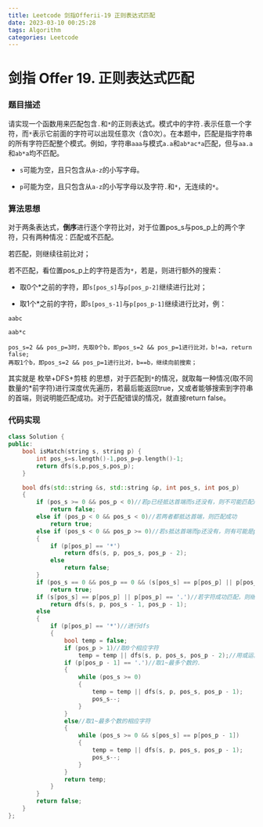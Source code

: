 ```yaml
---
title: Leetcode 剑指Offerii-19 正则表达式匹配
date: 2023-03-10 00:25:28
tags: Algorithm
categories: Leetcode
---
```


# 剑指 Offer 19. 正则表达式匹配

### 题目描述

请实现一个函数用来匹配包含`.`和`*`的正则表达式。模式中的字符`.`表示任意一个字符，而`*`表示它前面的字符可以出现任意次（含0次）。在本题中，匹配是指字符串的所有字符匹配整个模式。例如，字符串`aaa`与模式`a.a`和`ab*ac*a`匹配，但与`aa.a`和`ab*a`均不匹配。

* `s`可能为空，且只包含从`a-z`的小写字母。

* `p`可能为空，且只包含从`a-z`的小写字母以及字符`.`和`*`，无连续的`*`。

### 算法思想

对于两条表达式，**倒序**进行逐个字符比对，对于位置pos_s与pos_p上的两个字符，只有两种情况：匹配或不匹配。

若匹配，则继续往前比对；

若不匹配，看位置pos_p上的字符是否为`*`，若是，则进行额外的搜索：

* 取0个*之前的字符，即`s[pos_s]`与`p[pos_p-2]`继续进行比对；

* 取1个*之前的字符，即`s[pos_s-1]`与`p[pos_p-1]`继续进行比对，例：
```
aabc

aab*c

pos_s=2 && pos_p=3时，先取0个b，即pos_s=2 && pos_p=1进行比对，b!=a，return false;
再取1个b，即pos_s=2 && pos_p=1进行比对，b==b，继续向前搜索；
```

其实就是 枚举+DFS+剪枝 的思想，对于匹配到`*`的情况，就取每一种情况(取不同数量的*前字符)进行深度优先遍历，若最后能返回true，又或者能够搜索到字符串的首端，则说明能匹配成功。对于匹配错误的情况，就直接return false。

### 代码实现

```c++
class Solution {
public:
    bool isMatch(string s, string p) {
        int pos_s=s.length()-1,pos_p=p.length()-1;
        return dfs(s,p,pos_s,pos_p);
    }

    bool dfs(std::string &s, std::string &p, int pos_s, int pos_p)
    {
        if (pos_s >= 0 && pos_p < 0)//若p已经抵达首端而s还没有，则不可能匹配成功
            return false;
        else if (pos_p < 0 && pos_s < 0)//若两者都抵达首端，则匹配成功
            return true;
        else if (pos_s < 0 && pos_p >= 0)//若s抵达首端而p还没有，则有可能是p仅剩有带*的字符没遍历完
        {
            if (p[pos_p] == '*')
                return dfs(s, p, pos_s, pos_p - 2);
            else
                return false;
        }
        if (pos_s == 0 && pos_p == 0 && (s[pos_s] == p[pos_p] || p[pos_p] == '.'))//若刚好在首端且该位置字符可以匹配，则匹配成功
            return true;
        if (s[pos_s] == p[pos_p] || p[pos_p] == '.')//若字符成功匹配，则继续向前比对
            return dfs(s, p, pos_s - 1, pos_p - 1);
        else
        {
            if (p[pos_p] == '*')//进行dfs
            {
                bool temp = false;
                if (pos_p > 1)//取0个相应字符
                    temp = temp || dfs(s, p, pos_s, pos_p - 2);//用或运算符，保证只需要有一种情况能抵达首端匹配成功即可
                if (p[pos_p - 1] == '.')//取1~最多个数的.
                {
                    while (pos_s >= 0)
                    {
                        temp = temp || dfs(s, p, pos_s, pos_p - 1);
                        pos_s--;
                    }
                }
                else//取1~最多个数的相应字符
                {
                    while (pos_s >= 0 && s[pos_s] == p[pos_p - 1])
                    {
                        temp = temp || dfs(s, p, pos_s, pos_p - 1);
                        pos_s--;
                    }
                }
                return temp;
            }
        }
        return false;
    }
};
```